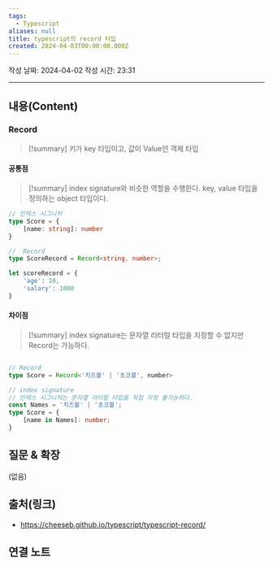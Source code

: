 ```yaml
---
tags:
  - Typescript
aliases: null
title: typescript의 record 타입
created: 2024-04-03T00:00:00.000Z
---
```

작성 날짜: 2024-04-02
작성 시간: 23:31


----
## 내용(Content)

### Record

>[!summary]
>키가 key 타입이고, 값이 Value인 객체 타입

#### 공통점

>[!summary]
>index signature와 비슷한 역할을 수행한다. key, value 타입을 정의하는 object 타입이다.

```ts
// 인덱스 시그니처
type Score = {
	[name: string]: number
}

//  Record
type ScoreRecord = Record<string, number>;

let scoreRecord = {
	'age': 10,
	'salary': 1000
}
```

#### 차이점

>[!summary]
> index signature는 문자열 리터럴 타입을 지정할 수 없지만 Record는 가능하다.

```ts

// Record
type Score = Record<'치즈볼' | '초코볼', number>

// index signature
// 인덱스 시그니처는 문자열 리터럴 타입을 직접 지정 불가능하다.
const Names = '치즈볼' | '초코볼';
type Score = {
	[name in Names]: number;
}
```

## 질문 & 확장

(없음)

## 출처(링크)
- https://cheeseb.github.io/typescript/typescript-record/

## 연결 노트










